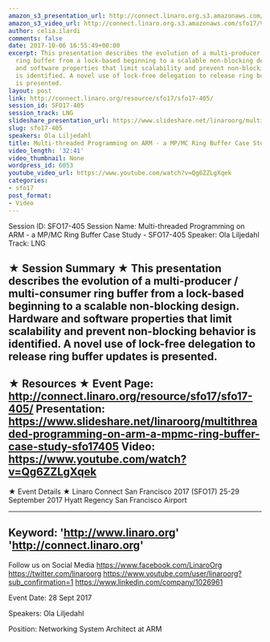 ```yaml
---
amazon_s3_presentation_url: http://connect.linaro.org.s3.amazonaws.com/sfo17/Presentations/SFO17-405%20Multithreaded%20Programming%20on%20ARM%20-%20A%20MP%252FMC%20Ring%20Buffer%20Case%20Study.pdf
amazon_s3_video_url: http://connect.linaro.org.s3.amazonaws.com/sfo17/Videos/SFO17-405%20-%20Multi-threaded%20Programming%20on%20ARM%20-%20a%20MP-MC%20Ring%20Buffer%20Case%20Study.mp4
author: celia.ilardi
comments: false
date: 2017-10-06 16:55:49+00:00
excerpt: This presentation describes the evolution of a multi-producer / multi-consumer
  ring buffer from a lock-based beginning to a scalable non-blocking design. Hardware
  and software properties that limit scalability and prevent non-blocking behavior
  is identified. A novel use of lock-free delegation to release ring buffer updates
  is presented.
layout: post
link: http://connect.linaro.org/resource/sfo17/sfo17-405/
session_id: SFO17-405
session_track: LNG
slideshare_presentation_url: https://www.slideshare.net/linaroorg/multithreaded-programming-on-arm-a-mpmc-ring-buffer-case-study-sfo17405
slug: sfo17-405
speakers: Ola Liljedahl
title: Multi-threaded Programming on ARM - a MP/MC Ring Buffer Case Study - SFO17-405
video_length: '32:41'
video_thumbnail: None
wordpress_id: 6053
youtube_video_url: https://www.youtube.com/watch?v=Qg6ZZLgXqek
categories:
- sfo17
post_format:
- Video
---
```


Session ID: SFO17-405
Session Name: Multi-threaded Programming on ARM - a MP/MC Ring Buffer Case Study - SFO17-405
Speaker: Ola Liljedahl
Track: LNG

★ Session Summary ★
This presentation describes the evolution of a multi-producer / multi-consumer ring buffer from a lock-based beginning to a scalable non-blocking design. Hardware and software properties that limit scalability and prevent non-blocking behavior is identified. A novel use of lock-free delegation to release ring buffer updates is presented.
---------------------------------------------------
★ Resources ★
Event Page: http://connect.linaro.org/resource/sfo17/sfo17-405/
Presentation: https://www.slideshare.net/linaroorg/multithreaded-programming-on-arm-a-mpmc-ring-buffer-case-study-sfo17405
Video: https://www.youtube.com/watch?v=Qg6ZZLgXqek
---------------------------------------------------

★ Event Details ★
Linaro Connect San Francisco 2017 (SFO17)
25-29 September 2017
Hyatt Regency San Francisco Airport

---------------------------------------------------
Keyword:
'http://www.linaro.org'
'http://connect.linaro.org'
---------------------------------------------------
Follow us on Social Media
https://www.facebook.com/LinaroOrg
https://twitter.com/linaroorg
https://www.youtube.com/user/linaroorg?sub_confirmation=1
https://www.linkedin.com/company/1026961

Event Date: 28 Sept 2017

Speakers: Ola Liljedahl

Position: Networking System Architect at ARM
